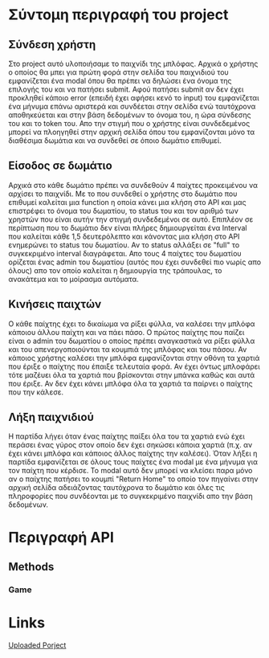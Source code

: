 # Σύντομη περιγραφή του project

## Σύνδεση χρήστη

Στο project αυτό υλοποιήσαμε το παιχνίδι της μπλόφας.
Αρχικά ο χρήστης ο οποίος θα μπει για πρώτη φορά στην σελίδα του παιχνιδιού του εμφανίζεται ένα modal όπου θα πρέπει να δηλώσει ένα όνομα της επιλογής του και να πατήσει submit. Αφού πατήσει submit αν δεν έχει προκληθεί κάποιο error (επειδή έχει αφήσει κενό το input) του εμφανίζεται ένα μήνυμα επάνω αριστερά και συνδέεται στην σελίδα ενώ ταυτόχρονα αποθηκεύεται και στην βάση δεδομένων το όνομα του, η ώρα σύνδεσης του και το token του. Απο την στιγμή που ο χρήστης είναι συνδεδεμένος μπορεί να πλοηγηθεί στην αρχική σελίδα όπου του εμφανίζονται μόνο τα διαθέσιμα δωμάτια και να συνδεθεί σε όποιο δωμάτιο επιθυμεί.

## Είσοδος σε δωμάτιο

Αρχικά στο κάθε δωμάτιο πρέπει να συνδεθούν 4 παίχτες προκειμένου να αρχίσει το παιχνίδι.
Με το που συνδεθεί ο χρήστης στο δωμάτιο που επιθυμεί καλείται μια function η οποία κάνει μια κλήση στο API και μας επιστρέφει το όνομα του δωματίου, το status του και τον αριθμό των χρηστών που είναι αυτήν την στιγμή συνδεδεμένοι σε αυτό. Επιπλέον σε περίπτωση που το δωμάτιο δεν είναι πλήρες δημιουργείται ένα Interval που καλείται κάθε 1,5 δευτερόλεπτο και κάνοντας μια κλήση στο API ενημερώνει το status του δωματίου. Αν το status αλλάξει σε "full" το συγκεκριμένο interval διαγράφεται.
Απο τους 4 παίχτες του δωματίου ορίζεται ένας admin του δωματίου (αυτός που έχει συνδεθεί πιο νωρίς απο όλους) απο τον οποίο καλείται η δημιουργία της τράπουλας, το ανακάτεμα και το μοίρασμα αυτόματα.

## Κινήσεις παιχτών

Ο κάθε παίχτης έχει το δικαίωμα να ρίξει φύλλα, να καλέσει την μπλόφα κάποιου άλλου παίχτη και να πάει πάσο.
Ο πρώτος παίχτης που παίζει είναι ο admin του δωματίου ο οποίος πρέπει αναγκαστικά να ρίξει φύλλα και του απενεργοποιούνται τα κουμπιά της μπλόφας και του πάσου. Αν κάποιος χρήστης καλέσει την μπλόφα εμφανίζονται στην οθόνη τα χαρτιά που έριξε ο παίχτης που έπαιξε τελευταία φορά. Αν έχει όντως μπλοφάρει τότε μαζέυει όλα τα χαρτιά που βρίσκονται στην μπάνκα καθώς και αυτά που έριξε. Αν δεν έχει κάνει μπλόφα όλα τα χαρτιά τα παίρνει ο παίχτης που την κάλεσε.

## Λήξη παιχνιδιού

Η παρτίδα λήγει όταν ένας παίχτης παίξει όλα του τα χαρτιά ενώ έχει περάσει ένας γύρος στον οποίο δεν έχει σηκώσει κάποια χαρτιά (π.χ. αν έχει κάνει μπλόφα και κάποιος άλλος παίχτης την καλέσει). Όταν λήξει η παρτίδα εμφανίζεται σε όλους τους παίχτες ένα modal με ένα μήνυμα για τον παίχτη που κέρδισε. Το modal αυτό δεν μπορεί να κλείσει παρα μόνο αν ο παίχτης πατήσει το κουμπί "Return Home" το οποίο τον πηγαίνει στην αρχική σελίδα αδειάζοντας ταυτόχρονα το δωμάτιο και όλες τις πληροφορίες που συνδέονται με το συγκεκριμένο παιχνίδι απο την βάση δεδομένων.

# Περιγραφή API

## Methods

### Game

# Links

[Uploaded Porject](https://users.it.teithe.gr/~it185416)
